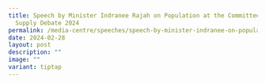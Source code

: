 ```yaml
---
title: Speech by Minister Indranee Rajah on Population at the Committee of
  Supply Debate 2024
permalink: /media-centre/speeches/speech-by-minister-indranee-on-population-at-the-cos-2024/
date: 2024-02-28
layout: post
description: ""
image: ""
variant: tiptap
---
```

